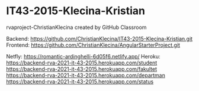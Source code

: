 # IT43-2015-Klecina-Kristian
rvaproject-ChristianKlecina created by GitHub Classroom


Backend: https://github.com/ChristianKlecina/IT43-2015-Klecina-Kristian.git
Frontend: https://github.com/ChristianKlecina/AngularStarterProject.git


Netfly: https://romantic-ardinghelli-6d05f6.netlify.app/
Heroku: https://backend-rva-2021-it-43-2015.herokuapp.com/student 
        https://backend-rva-2021-it-43-2015.herokuapp.com/fakultet
        https://backend-rva-2021-it-43-2015.herokuapp.com/departman
        https://backend-rva-2021-it-43-2015.herokuapp.com/status
